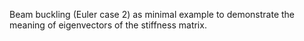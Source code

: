 Beam buckling (Euler case 2) as minimal example to demonstrate the meaning of eigenvectors of the stiffness matrix.
